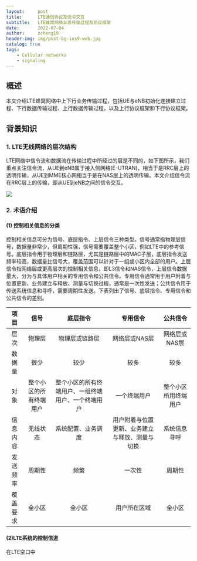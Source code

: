 ```yaml
---
layout:     post
title:      LTE通信协议及信令交互
subtitle:   LTE蜂窝网络业务传输过程及协议框架
date:       2022-07-04
author:     zcheng19
header-img: img/post-bg-ios9-web.jpg
catalog: true
tags:
    - Cellular networks
    - signaling
---
```


## 概述

本文介绍LTE蜂窝网络中上下行业务传输过程，包括UE与eNB初始化连接建立过程、下行数据传输过程、上行数据传输过程，以及上行协议框架和下行协议框架。

## 背景知识

### 1. LTE无线网络的层次结构

LTE网络中信令流和数据流在传输过程中所经过的层是不同的，如下图所示，我们重点关注信令流，从UE到eNB属于接入侧网络(E-UTRAN)，相当于是RRC层上的透明传输，从UE到MME核心网相当于是在NAS层上的透明传输。本文介绍信令流在RRC层上的传输，即从UE到eNB之间的信令交互。

![](https://p69.f3.n0.cdn.getcloudapp.com/items/JruoG21e/1bbb6d33-6380-47fb-82d9-16499999f2f3.png?v=203089ce81545b2980903762a2640aa3)

### 2. 术语介绍

#### (1) 控制相关信息的分类

控制相关信息可分为信号、底层指令、上层信令三种类型。信号通常指物理层信号，数据量非常少，但周期性强，信号需要覆盖整个小区，例如LTE中的参考信号。底层指令用于物理层和链路层，尤其是链路层中的MAC子层，底层指令发送频率较高，数据量比信号大，覆盖范围可以针对于一组或小区内全部的用户。上层信令指网络层或更高层次的控制相关信息，即L3信令和NAS信令，上层信令数据量大，分为与具体用户相关的专用信令和公共信令。专用信令通常用于用户附着与位置更新、业务建立与释放、测量与切换过程，通常是一次性发送；公共信令用于传送系统信息和寻呼，需要周期性发送。下表列出了信号、底层指令、专用信令和公共信令的差别。

|项目|信号|底层指令|专用信令|公共信令|
|:---:|:---:|:---:|:---:|:---:|
|层次|物理层|物理层或链路层|网络层或NAS层|网络层或NAS层|
|数据量|很少|较少|较多|较多|
|对象|整个小区的所有终端用户|整个小区的所有终端用户、一组终端用户、一个终端用户|一个终端用户|整个小区所用终端用户|
|信息内容|无线状态|系统配置、业务调度|用户附着与位置更新、业务建立与释放、测量与切换|系统信息寻呼|
|发送频率|周期性|频繁|一次性|周期性|
|覆盖要求|全小区|全小区|用户所在区域|全小区|

#### (2)LTE系统的控制信道
在LTE空口中
